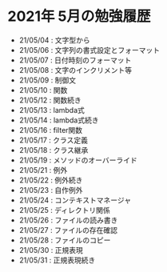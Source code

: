 # 2021年 5月の勉強履歴

- 21/05/04 : 文字型から
- 21/05/06 : 文字列の書式設定とフォーマット
- 21/05/07 : 日付時刻のフォーマット
- 21/05/08 : 文字のインクリメント等
- 21/05/09 : 制御文
- 21/05/10 : 関数
- 21/05/12 : 関数続き
- 21/05/13 : lambda式
- 21/05/14 : lambda式続き
- 21/05/16 : filter関数
- 21/05/17 : クラス定義
- 21/05/18 : クラス継承
- 21/05/19 : メソッドのオーバーライド
- 21/05/21 : 例外
- 21/05/22 : 例外続き
- 21/05/23 : 自作例外
- 21/05/24 : コンテキストマネージャ
- 21/05/25 : ディレクトリ関係
- 21/05/26 : ファイルの読み書き
- 21/05/27 : ファイルの存在確認
- 21/05/28 : ファイルのコピー
- 21/05/30 : 正規表現
- 21/05/31 : 正規表現続き
